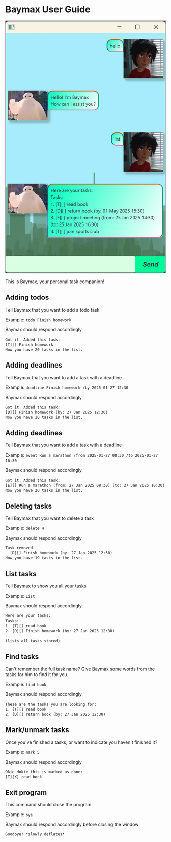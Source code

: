 # Baymax User Guide
![GUI](./Ui.png)

This is Baymax, your personal task companion!

## Adding todos

Tell Baymax that you want to add a todo task 

Example: `todo Finish homework`

Baymax should respond accordingly

```
Got it. Added this task: 
[T][] Finish homework 
Now you have 20 tasks in the list.
```

## Adding deadlines

Tell Baymax that you want to add a task with a deadline

Example: `deadline Finish homework /by 2025-01-27 12:30`

Baymax should respond accordingly

```
Got it. Added this task: 
[D][] Finish homework (by: 27 Jan 2025 12:30)
Now you have 20 tasks in the list.
```

## Adding deadlines

Tell Baymax that you want to add a task with a deadline

Example: `event Run a marathon /from 2025-01-27 08:30 /to 2025-01-27 10:30`

Baymax should respond accordingly

```
Got it. Added this task: 
[E][] Run a marathon (from: 27 Jan 2025 08:30) (to: 27 Jan 2025 10:30)
Now you have 20 tasks in the list.
```

## Deleting tasks

Tell Baymax that you want to delete a task

Example: `delete 4`

Baymax should respond accordingly

```
Task removed!
  [D][] Finish homework (by: 27 Jan 2025 12:30)
Now you have 19 tasks in the list.
```


## List tasks

Tell Baymax to show you all your tasks

Example: `List`

Baymax should respond accordingly

```
Here are your tasks:
Tasks:
1. [T][] read book
2. [D][] Finish homework (by: 27 Jan 2025 12:30)
...
(lists all tasks stored)
```

## Find tasks

Can't remember the full task name? Give Baymax some words from the tasks
for him to find it for you.

Example: `find book`

Baymax should respond accordingly

```
These are the tasks you are looking for:
1. [T][] read book
2. [D][] return book (by: 27 Jan 2025 12:30)
```

## Mark/unmark tasks

Once you've finished a tasks, or want to indicate you haven't finished it?

Example: `mark 5`

Baymax should respond accordingly

```
Okie dokie this is marked as done:
[T][X] read book
```

## Exit program

This command should close the program

Example: `bye`

Baymax should respond accordingly before closing the window

```
Goodbye! *slowly deflates*
```
